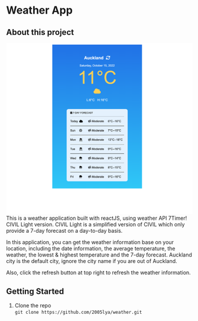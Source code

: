 # Weather App
## About this project
![image](https://github.com/2005lya/2005lya/blob/main/Screen%20Shot%202022-10-15%20at%2011.30.40%20AM.png)
This is a weather application built with reactJS, using weather API 7Timer! CIVIL Light version. CIVIL Light is a simplified version of CIVIL which only provide a 7-day forecast on a day-to-day basis.   

In this application, you can get the weather information base on your location, including the date information, the average temperature, the weather, the lowest & highest temperature and the 7-day forecast. Auckland city is the default city, ignore the city name if you are out of Auckland. 

Also, click the refresh button at top right to refresh the weather information. 
## Getting Started
1. Clone the repo  
`git clone https://github.com/2005lya/weather.git`
